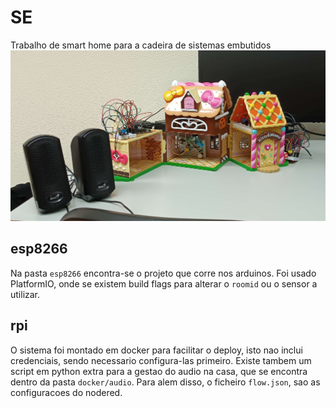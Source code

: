 # SE
Trabalho de smart home para a cadeira de sistemas embutidos
![Project image](SE_final_result.jpg)

## esp8266
Na pasta `esp8266` encontra-se o projeto que corre nos arduinos.
Foi usado PlatformIO, onde se existem build flags para alterar o `roomid` ou o sensor a utilizar.

## rpi
O sistema foi montado em docker para facilitar o deploy, isto nao inclui credenciais, sendo necessario 
configura-las primeiro.
Existe tambem um script em python extra para a gestao do audio na casa, que se
encontra dentro da pasta `docker/audio`.
Para alem disso, o ficheiro `flow.json`, sao as configuracoes do nodered.

